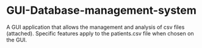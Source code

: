# GUI-Database-management-system
A GUI application that allows the management and analysis of csv files (attached). Specific features apply to the patients.csv file when chosen on the GUI.

